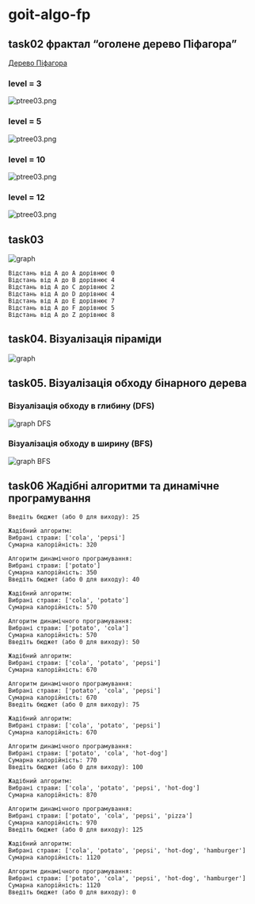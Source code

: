 # goit-algo-fp

## task02 фрактал “оголене дерево Піфагора”

[Дерево Піфагора](https://uk.wikipedia.org/wiki/%D0%94%D0%B5%D1%80%D0%B5%D0%B2%D0%BE_%D0%9F%D1%96%D1%84%D0%B0%D0%B3%D0%BE%D1%80%D0%B0)

### level = 3

![ptree03.png](img/ptree03.png)

### level = 5

![ptree03.png](img/ptree05.png)

### level = 10

![ptree03.png](img/ptree10.png)

### level = 12

![ptree03.png](img/ptree12.png)

## task03

![graph](img/task03graph.png)

```
Відстань від A до A дорівнює 0
Відстань від A до B дорівнює 4
Відстань від A до C дорівнює 2
Відстань від A до D дорівнює 4
Відстань від A до E дорівнює 7
Відстань від A до F дорівнює 5
Відстань від A до Z дорівнює 8

```

## task04. Візуалізація піраміди

![graph](img/task04.png)

## task05. Візуалізація обходу бінарного дерева

### Візуалізація обходу в глибину (DFS)

![graph DFS](img/task05dfs.png)

### Візуалізація обходу в ширину (BFS)

![graph BFS](img/task05bfs.png)

## task06 Жадібні алгоритми та динамічне програмування

```
Введіть бюджет (або 0 для виходу): 25

Жадібний алгоритм:
Вибрані страви: ['cola', 'pepsi']
Сумарна калорійність: 320

Алгоритм динамічного програмування:
Вибрані страви: ['potato']
Сумарна калорійність: 350
Введіть бюджет (або 0 для виходу): 40

Жадібний алгоритм:
Вибрані страви: ['cola', 'potato']
Сумарна калорійність: 570

Алгоритм динамічного програмування:
Вибрані страви: ['potato', 'cola']
Сумарна калорійність: 570
Введіть бюджет (або 0 для виходу): 50

Жадібний алгоритм:
Вибрані страви: ['cola', 'potato', 'pepsi']
Сумарна калорійність: 670

Алгоритм динамічного програмування:
Вибрані страви: ['potato', 'cola', 'pepsi']
Сумарна калорійність: 670
Введіть бюджет (або 0 для виходу): 75

Жадібний алгоритм:
Вибрані страви: ['cola', 'potato', 'pepsi']
Сумарна калорійність: 670

Алгоритм динамічного програмування:
Вибрані страви: ['potato', 'cola', 'hot-dog']
Сумарна калорійність: 770
Введіть бюджет (або 0 для виходу): 100

Жадібний алгоритм:
Вибрані страви: ['cola', 'potato', 'pepsi', 'hot-dog']
Сумарна калорійність: 870

Алгоритм динамічного програмування:
Вибрані страви: ['potato', 'cola', 'pepsi', 'pizza']
Сумарна калорійність: 970
Введіть бюджет (або 0 для виходу): 125

Жадібний алгоритм:
Вибрані страви: ['cola', 'potato', 'pepsi', 'hot-dog', 'hamburger']
Сумарна калорійність: 1120

Алгоритм динамічного програмування:
Вибрані страви: ['potato', 'cola', 'pepsi', 'hot-dog', 'hamburger']
Сумарна калорійність: 1120
Введіть бюджет (або 0 для виходу): 0
```
